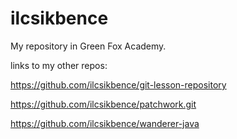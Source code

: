 # ilcsikbence
My repository in Green Fox Academy.

links to my other repos:

https://github.com/ilcsikbence/git-lesson-repository

https://github.com/ilcsikbence/patchwork.git

https://github.com/ilcsikbence/wanderer-java
